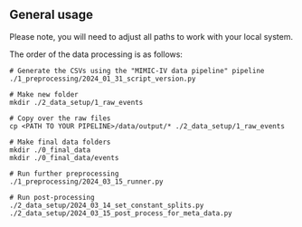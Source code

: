 

## General usage

Please note, you will need to adjust all paths to work with your local system.

The order of the data processing is as follows:

```
# Generate the CSVs using the "MIMIC-IV data pipeline" pipeline
./1_preprocessing/2024_01_31_script_version.py

# Make new folder
mkdir ./2_data_setup/1_raw_events

# Copy over the raw files
cp <PATH TO YOUR PIPELINE>/data/output/* ./2_data_setup/1_raw_events

# Make final data folders
mkdir ./0_final_data
mkdir ./0_final_data/events

# Run further preprocessing
./1_preprocessing/2024_03_15_runner.py

# Run post-processing
./2_data_setup/2024_03_14_set_constant_splits.py
./2_data_setup/2024_03_15_post_process_for_meta_data.py
```




